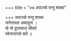 +++
title = "०७ अपाञ्चो यन्तु शपथा"

+++
अपाञ्चो यन्तु शपथा  
जनेनास्ता अघायुना ।  
यो नो दुरस्याज् जीवते  
स्वेनानागसे सते ॥